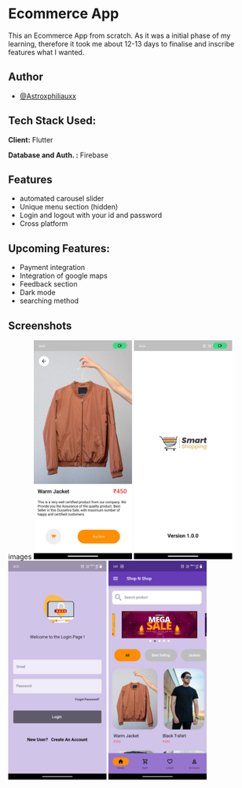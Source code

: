 

# Ecommerce App

This an Ecommerce App from scratch. As it was a initial phase of my learning, therefore it took me about 12-13 days to finalise and inscribe features what I wanted.

## Author

- [@Astroxphiliauxx](https://www.github.com/Astroxphiliauxx)

## Tech Stack  Used:

**Client:** Flutter

**Database and Auth. :** Firebase

## Features

- automated carousel slider 
- Unique menu section (hidden)
- Login and logout with your id and password
- Cross platform

## Upcoming Features:

   - Payment integration
   - Integration of google maps
   - Feedback section
   - Dark mode
   - searching method
     
## Screenshots

images
<img src="https://github.com/Astroxphiliauxx/Ecommerce-App/blob/65e41bed3fb1648c002326af78198ac059697928/WhatsApp%20Image%202023-12-22%20at%2000.54.23_63206525.jpg" width="200" >
<img src="https://github.com/Astroxphiliauxx/Ecommerce-App/blob/65e41bed3fb1648c002326af78198ac059697928/WhatsApp%20Image%202023-12-22%20at%2000.54.23_db295fbc.jpg" width="200" >
 <img src="https://github.com/Astroxphiliauxx/Ecommerce-App/blob/65e41bed3fb1648c002326af78198ac059697928/WhatsApp%20Image%202023-12-22%20at%2000.54.24_e863c44c.jpg" width="200" >
  <img src="https://github.com/Astroxphiliauxx/Ecommerce-App/blob/65e41bed3fb1648c002326af78198ac059697928/WhatsApp%20Image%202023-12-22%20at%2001.02.27_fced4537.jpg" width="200" >



